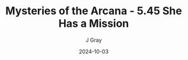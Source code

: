 ---
title: 'Mysteries of the Arcana - 5.45 She Has a Mission'
alt: 'Mysteries of the Arcana'
date: '2024-10-03'
author: 'J Gray'
artist: 'Keira'
---